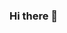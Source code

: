 ### Hi there 👋

<!--
**gabrielvazdemelo/gabrielvazdemelo** is a ✨ _special_ ✨ repository because its `README.md` (this file) appears on your GitHub profile.

Hello, you can call me Bill.

- 🔭 I’m currently working (Prefeitura de Belo Horizonte)[https://prefeitura.pbh.gov.br/] ...
- 👯 I’m looking to collaborate on urban, transports and creative economics.
- 📫 How to reach me: gabrielvazdemelo@gmail.com
-->
